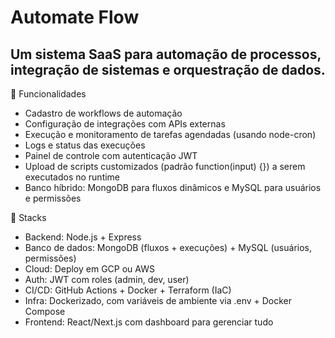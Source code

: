 # Automate Flow
## Um sistema SaaS para automação de processos, integração de sistemas e orquestração de dados.

🔧 Funcionalidades
- Cadastro de workflows de automação
- Configuração de integrações com APIs externas
- Execução e monitoramento de tarefas agendadas (usando node-cron)
- Logs e status das execuções
- Painel de controle com autenticação JWT
- Upload de scripts customizados (padrão function(input) {}) a serem executados no runtime
- Banco híbrido: MongoDB para fluxos dinâmicos e MySQL para usuários e permissões

🧱 Stacks
- Backend: Node.js + Express
- Banco de dados: MongoDB (fluxos + execuções) + MySQL (usuários, permissões)
- Cloud: Deploy em GCP ou AWS
- Auth: JWT com roles (admin, dev, user)
- CI/CD: GitHub Actions + Docker + Terraform (IaC)
- Infra: Dockerizado, com variáveis de ambiente via .env + Docker Compose
- Frontend: React/Next.js com dashboard para gerenciar tudo
